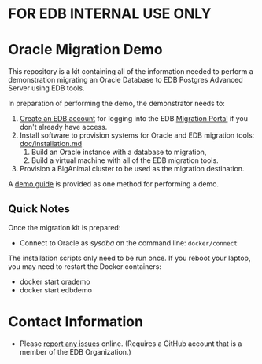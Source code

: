 # FOR EDB INTERNAL USE ONLY

# Oracle Migration Demo

This repository is a kit containing all of the information needed to perform a
demonstration migrating an Oracle Database to EDB Postgres Advanced Server
using EDB tools.

In preparation of performing the demo, the demonstrator needs to:

1. [Create an EDB account](https://www.enterprisedb.com/accounts/register) for
   logging into the EDB [Migration Portal](https://migration.enterprisedb.com)
   if you don't already have access.
2. Install software to provision systems for Oracle and EDB migration tools:
   [doc/installation.md](doc/installation.md)
   1. Build an Oracle instance with a database to migration,
   2. Build a virtual machine with all of the EDB migration tools.
3. Provision a BigAnimal cluster to be used as the migration destination.

A [demo guide](doc/guide.md) is provided as one method for performing a demo.

## Quick Notes

Once the migration kit is prepared:

* Connect to Oracle as *sysdba* on the command line: `docker/connect`

The installation scripts only need to be run once.  If you reboot your laptop,
you may need to restart the Docker containers:

* docker start orademo
* docker start edbdemo

# Contact Information

* Please [report any
  issues](https://github.com/EnterpriseDB/oracle-migration-demo/issues) online.
  (Requires a GitHub account that is a member of the EDB Organization.)
